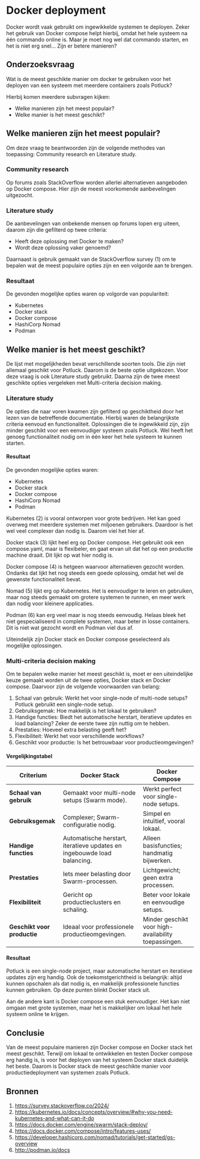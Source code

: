 # Docker deployment

Docker wordt vaak gebruikt om ingewikkelde systemen te deployen. Zeker het gebruik van Docker compose helpt hierbij, omdat het hele systeem na één commando online is. Maar je moet nog wel dat commando starten, en het is niet erg snel... Zijn er betere manieren?

## Onderzoeksvraag

Wat is de meest geschikte manier om docker te gebruiken voor het deployen van een systeem met meerdere containers zoals Potluck?

Hierbij komen meerdere subvragen kijken:

- Welke manieren zijn het meest populair?
- Welke manier is het meest geschikt?

## Welke manieren zijn het meest populair?

Om deze vraag te beantwoorden zijn de volgende methodes van toepassing: Community research en Literature study.

### Community research

Op forums zoals StackOverflow worden allerlei alternatieven aangeboden op Docker compose. Hier zijn de meest voorkomende aanbevelingen uitgezocht.

### Literature study

De aanbevelingen van onbekende mensen op forums lopen erg uiteen, daarom zijn die gefilterd op twee criteria:

- Heeft deze oplossing met Docker te maken?
- Wordt deze oplossing vaker genoemd?

Daarnaast is gebruik gemaakt van de StackOverflow survey (1) om te bepalen wat de meest populaire opties zijn en een volgorde aan te brengen.

### Resultaat

De gevonden mogelijke opties waren op volgorde van populariteit:

- Kubernetes
- Docker stack
- Docker compose
- HashiCorp Nomad
- Podman

## Welke manier is het meest geschikt?

De lijst met mogelijkheden bevat verschillende soorten tools. Die zijn niet allemaal geschikt voor Potluck. Daarom is de beste optie uitgekozen. Voor deze vraag is ook Literature study gebruikt. Daarna zijn de twee meest geschikte opties vergeleken met Multi-criteria decision making.

### Literature study

De opties die naar voren kwamen zijn gefilterd op geschiktheid door het lezen van de betreffende documentatie. Hierbij waren de belangrijkste criteria eenvoud en functionaliteit. Oplossingen die te ingewikkeld zijn, zijn minder geschikt voor een eenvoudiger systeem zoals Potluck. Wel heeft het genoeg functionaliteit nodig om in één keer het hele systeem te kunnen starten.

#### Resultaat

De gevonden mogelijke opties waren:

- Kubernetes
- Docker stack
- Docker compose
- HashiCorp Nomad
- Podman

Kubernetes (2) is vooral ontworpen voor grote bedrijven. Het kan goed overweg met meerdere systemen met miljoenen gebruikers. Daardoor is het wel veel complexer dan nodig is. Daarom viel het hier af.

Docker stack (3) lijkt heel erg op Docker compose. Het gebruikt ook een compose.yaml, maar is flexibeler, en gaat ervan uit dat het op een productie machine draait. Dit lijkt op wat hier nodig is.

Docker compose (4) is hetgeen waarvoor alternatieven gezocht worden. Ondanks dat lijkt het nog steeds een goede oplossing, omdat het wel de gewenste functionaliteit bevat.

Nomad (5) lijkt erg op Kubernetes. Het is eenvoudiger te leren en gebruiken, maar nog steeds gemaakt om grotere systemen te runnen, en meer werk dan nodig voor kleinere applicaties.

Podman (6) kan erg veel maar is nog steeds eenvoudig. Helaas bleek het niet gespecialiseerd in complete systemen, maar beter in losse containers. Dit is niet wat gezocht wordt en Podman viel dus af.

Uiteindelijk zijn Docker stack en Docker compose geselecteerd als mogelijke oplossingen.

### Multi-criteria decision making

Om te bepalen welke manier het meest geschikt is, moet er een uiteindelijke keuze gemaakt worden uit de twee opties, Docker stack en Docker compose. Daarvoor zijn de volgende voorwaarden van belang:

1. Schaal van gebruik: Werkt het voor single-node of multi-node setups? Potluck gebruikt een single-node setup.
2. Gebruiksgemak: Hoe makkelijk is het lokaal te gebruiken?
3. Handige functies: Biedt het automatische herstart, iteratieve updates en load balancing? Zeker de eerste twee zijn nuttig om te hebben.
4. Prestaties: Hoeveel extra belasting geeft het?
5. Flexibiliteit: Werkt het voor verschillende workflows?
6. Geschikt voor productie: Is het betrouwbaar voor productieomgevingen?

#### Vergelijkingstabel

| **Criterium**             | **Docker Stack**                               | **Docker Compose**                              |
|---------------------------|-----------------------------------------------|-----------------------------------------------|
| **Schaal van gebruik**    | Gemaakt voor multi-node setups (Swarm mode).  | Werkt perfect voor single-node setups.        |
| **Gebruiksgemak**         | Complexer; Swarm-configuratie nodig.          | Simpel en intuïtief, vooral lokaal.           |
| **Handige functies**      | Automatische herstart, iteratieve updates en ingebouwde load balancing. | Alleen basisfuncties; handmatig bijwerken.   |
| **Prestaties**            | Iets meer belasting door Swarm-processen.     | Lichtgewicht; geen extra processen.           |
| **Flexibiliteit**         | Gericht op productieclusters en schaling.     | Beter voor lokale en eenvoudige setups.       |
| **Geschikt voor productie**| Ideaal voor professionele productieomgevingen. | Minder geschikt voor high-availability toepassingen. |

#### Resultaat
Potluck is een single-node project, maar automatische herstart en iteratieve updates zijn erg handig. Ook de toekomstgerichtheid is belangrijk: altijd kunnen opschalen als dat nodig is, en makkelijk professionele functies kunnen gebruiken. Op deze punten blinkt Docker stack uit.

Aan de andere kant is Docker compose een stuk eenvoudiger. Het kan niet omgaan met grote systemen, maar het is makkelijker om lokaal het hele systeem online te krijgen.

## Conclusie

Van de meest populaire manieren zijn Docker compose en Docker stack het meest geschikt. Terwijl om lokaal te ontwikkelen en testen Docker compose erg handig is, is voor het deployen van het systeem Docker stack duidelijk het beste. Daarom is Docker stack de meest geschikte manier voor productiedeployment van systemen zoals Potluck.

## Bronnen

1. https://survey.stackoverflow.co/2024/
2. https://kubernetes.io/docs/concepts/overview/#why-you-need-kubernetes-and-what-can-it-do
3. https://docs.docker.com/engine/swarm/stack-deploy/
4. https://docs.docker.com/compose/intro/features-uses/
5. https://developer.hashicorp.com/nomad/tutorials/get-started/gs-overview
6. http://podman.io/docs